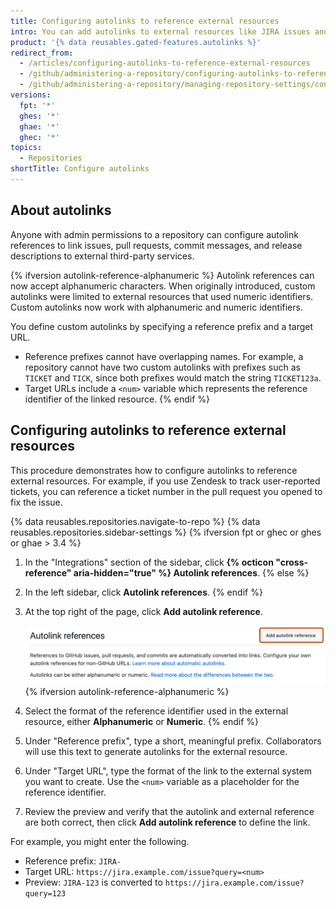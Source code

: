 ```yaml
---
title: Configuring autolinks to reference external resources
intro: You can add autolinks to external resources like JIRA issues and Zendesk tickets to help streamline your workflow.
product: '{% data reusables.gated-features.autolinks %}'
redirect_from:
  - /articles/configuring-autolinks-to-reference-external-resources
  - /github/administering-a-repository/configuring-autolinks-to-reference-external-resources
  - /github/administering-a-repository/managing-repository-settings/configuring-autolinks-to-reference-external-resources
versions:
  fpt: '*'
  ghes: '*'
  ghae: '*'
  ghec: '*'
topics:
  - Repositories
shortTitle: Configure autolinks
---
```


## About autolinks

Anyone with admin permissions to a repository can configure autolink references to link issues, pull requests, commit messages, and release descriptions to external third-party services.

{% ifversion autolink-reference-alphanumeric %}
Autolink references can now accept alphanumeric characters. When originally introduced, custom autolinks were limited to external resources that used numeric identifiers. Custom autolinks now work with alphanumeric and numeric identifiers.

You define custom autolinks by specifying a reference prefix and a target URL.
- Reference prefixes cannot have overlapping names. For example, a repository cannot have two custom autolinks with prefixes such as `TICKET` and `TICK`, since both prefixes would match the string `TICKET123a`.
- Target URLs include a `<num>` variable which represents the reference identifier of the linked resource.
{% endif %}

## Configuring autolinks to reference external resources

This procedure demonstrates how to configure autolinks to reference external resources. For example, if you use Zendesk to track user-reported tickets, you can reference a ticket number in the pull request you opened to fix the issue.

{% data reusables.repositories.navigate-to-repo %}
{% data reusables.repositories.sidebar-settings %}
{% ifversion fpt or ghec or ghes or ghae > 3.4 %}
1. In the "Integrations" section of the sidebar, click **{% octicon "cross-reference" aria-hidden="true" %} Autolink references**.
{% else %}
1. In the left sidebar, click **Autolink references**.
{% endif %}
1. At the top right of the page, click **Add autolink reference**.

   ![Screenshot of the "autolink references" page. The "Add autolink reference" button is highlighted by a dark orange outline.](/assets/images/help/repository/add-autolink-reference-details.png)
{% ifversion autolink-reference-alphanumeric %}
1. Select the format of the reference identifier used in the external resource, either **Alphanumeric** or **Numeric**.
{% endif %}
1. Under "Reference prefix", type a short, meaningful prefix. Collaborators will use this text to generate autolinks for the external resource.
1. Under "Target URL", type the format of the link to the external system you want to create. Use the `<num>` variable as a placeholder for the reference identifier.
1. Review the preview and verify that the autolink and external reference are both correct, then click **Add autolink reference** to define the link.

For example, you might enter the following.
- Reference prefix: `JIRA-`
- Target URL: `https://jira.example.com/issue?query=<num>`
- Preview: `JIRA-123` is converted to `https://jira.example.com/issue?query=123`
